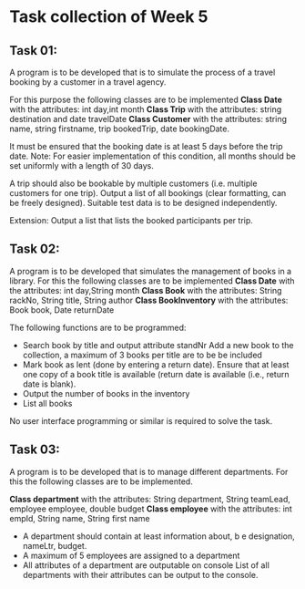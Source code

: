 # Task collection of Week 5

## Task 01:
A program is to be developed that is to simulate the process of a travel booking by a customer in a travel agency.

For this purpose the following classes are to be implemented 
__Class Date__ with the attributes: int day,int month
__Class Trip__ with the attributes: string destination and date travelDate
__Class Customer__ with the attributes: string name, string firstname, trip bookedTrip, date bookingDate.

It must be ensured that the booking date is at least 5 days before the trip date. Note: For easier implementation of this condition, all months should be set uniformly with a length of 30 days.

A trip should also be bookable by multiple customers (i.e. multiple customers for one trip).
Output a list of all bookings (clear formatting, can be freely designed). Suitable test data is to be designed independently.

Extension: Output a list that lists the booked participants per trip.

## Task 02:
A program is to be developed that simulates the management of books in a library.
For this the following classes are to be implemented
__Class Date__ with the attributes: int day,String month
__Class Book__ with the attributes: String rackNo, String title, String author 
__Class BookInventory__ with the attributes: Book book, Date returnDate

The following functions are to be programmed:
- Search book by title and output attribute standNr
Add a new book to the collection, a maximum of 3 books per title are to be be included
- Mark book as lent (done by entering a return date).
Ensure that at least one copy of a book title is available (return date is available (i.e., return date is blank).
- Output the number of books in the inventory
- List all books

No user interface programming or similar is required to solve the task.

## Task 03:
A program is to be developed that is to manage different departments. For this the following classes are to be implemented.

__Class department__ with the attributes: String department, String teamLead, employee employee, double budget
__Class employee__ with the attributes: int empId, String name, String first name
- A department should contain at least information about, b e designation, nameLtr, budget.
- A maximum of 5 employees are assigned to a department
- All attributes of a department are outputable on console
List of all departments with their attributes can be output to the console.